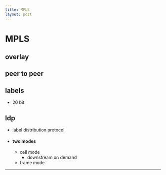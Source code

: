 ```yaml
---
title: MPLS
layout: post
---
```

    
# MPLS

## overlay 

## peer to peer 

## labels 
* 20 bit 

## ldp 
* label distribution protocol 
* #### two modes 
	* cell mode 
		* downstream on demand 
	* frame mode 

---
